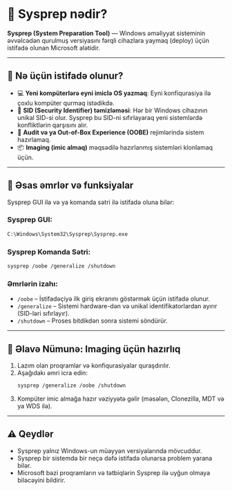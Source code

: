 # 🧰 Sysprep nədir?

**Sysprep (System Preparation Tool)** — Windows əməliyyat sisteminin əvvəlcədən qurulmuş versiyasını fərqli cihazlara yaymaq (deploy) üçün istifadə olunan Microsoft alətidir.

---

## 🎯 Nə üçün istifadə olunur?

- 💻 **Yeni kompüterlərə eyni imiclə OS yazmaq**: Eyni konfiqurasiya ilə çoxlu kompüter qurmaq istədikdə.
- 🧹 **SID (Security Identifier) təmizləməsi**: Hər bir Windows cihazının unikal SID-si olur. Sysprep bu SID-ni sıfırlayaraq yeni sistemlərdə konfliktlərin qarşısını alır.
- 🧰 **Audit və ya Out-of-Box Experience (OOBE)** rejimlərində sistem hazırlamaq.
- 📦 **Imaging (imic almaq)** məqsədilə hazırlanmış sistemləri klonlamaq üçün.

---

## 🔧 Əsas əmrlər və funksiyalar

Sysprep GUI ilə və ya komanda sətri ilə istifadə oluna bilər:

### Sysprep GUI:
```bash
C:\Windows\System32\Sysprep\Sysprep.exe
```

### Sysprep Komanda Sətri:
```bash
sysprep /oobe /generalize /shutdown
```

### Əmrlərin izahı:
- `/oobe` – İstifadəçiyə ilk giriş ekranını göstərmək üçün istifadə olunur.
- `/generalize` – Sistemi hardware-dən və unikal identifikatorlardan ayırır (SID-ləri sıfırlayır).
- `/shutdown` – Proses bitdikdən sonra sistemi söndürür.

---

## 📝 Əlavə Nümunə: Imaging üçün hazırlıq

1. Lazım olan proqramlar və konfiqurasiyalar quraşdırılır.
2. Aşağıdakı əmri icra edin:
   ```bash
   sysprep /generalize /oobe /shutdown
   ```
3. Kompüter imic almağa hazır vəziyyətə gəlir (məsələn, Clonezilla, MDT və ya WDS ilə).

---

## ⚠️ Qeydlər

- Sysprep yalnız Windows-un müəyyən versiyalarında mövcuddur.
- Sysprep bir sistemdə bir neçə dəfə istifadə olunarsa problem yarana bilər.
- Microsoft bəzi proqramların və tətbiqlərin Sysprep ilə uyğun olmaya biləcəyini bildirir.